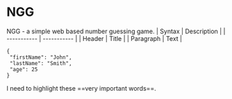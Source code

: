 # NGG
NGG - a simple web based number guessing game.
| Syntax | Description |
| ----------- | ----------- |
| Header | Title |
| Paragraph | Text | 
 
 ```
{
  "firstName": "John",
  "lastName": "Smith",
  "age": 25
}
``` 
I need to highlight these ==very important words==.

